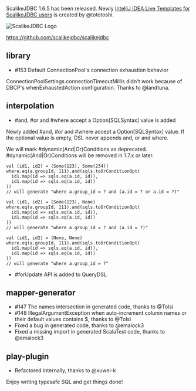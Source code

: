 ScalikeJDBC 1.6.5 has been released. Newly [IntelliJ IDEA Live Templates for ScalikeJDBC users](https://github.com/scalikejdbc/scalikejdbc/blob/master/tools-support/intellij/templates/scalikejdbc.xml) is created by @tototoshi.

![ScalikeJDBC Logo](https://scalikejdbc.org/img/logo.png)

https://github.com/scalikejdbc/scalikejdbc

## library

- #153 Default ConnectionPool's connection exhaustion behavior

ConnectionPoolSettings.connectionTimeoutMillis didn't work because of DBCP's whenExhaustedAction configuration. Thanks to @landtuna.

## interpolation

- #and, #or and #where accept a Option[SQLSyntax] value is added

Newly added #and, #or and #where accept a Option[SQLSyntax] value. If the optional value is empty, DSL never appends and, or and where.

We will mark #dynamic(And|Or)Conditions as deprecated. #dynamic(And|Or)Conditions will be removed in 1.7.x or later.

    val (id1, id2) = (Some(123), Some(234))
    where.eq(a.groupId, 111).and(sqls.toOrConditionOpt(
      id1.map(id => sqls.eq(a.id, id)),
      id1.map(id => sqls.eq(a.id, id))
    ))
    // will generate "where a.group_id = ? and (a.id = ? or a.id = ?)"
    
    val (id1, id2) = (Some(123), None)
    where.eq(a.groupId, 111).and(sqls.toOrConditionOpt(
      id1.map(id => sqls.eq(a.id, id)),
      id1.map(id => sqls.eq(a.id, id))
    ))
    // will generate "where a.group_id = ? and (a.id = ?)"
    
    val (id1, id2) = (None, None)
    where.eq(a.groupId, 111).and(sqls.toOrConditionOpt(
      id1.map(id => sqls.eq(a.id, id)),
      id1.map(id => sqls.eq(a.id, id))
    ))
    // will generate "where a.group_id = ?"

- #forUpdate API is added to QueryDSL


## mapper-generator

- #147 The names intersection in generated code, thanks to @Tolsi
- #148 IllegalArgumentException when auto-increment column names or their default values contains $, thanks to @Tolsi
- Fixed a bug in generated code, thanks to @emalock3 
- Fixed a missing import in generated ScalaTest code, thanks to @emalock3 

## play-plugin

- Refactored internally, thanks to @xuwei-k

Enjoy writing typesafe SQL and get things done!

